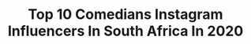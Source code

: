 ---
title: Top 10 Comedians Instagram Influencers In South Africa In 2020
description: >-
  Find top comedians Instagram influencers in South Africa in 2020. Most popular hashtags: #photography #quarantine #tfoa #africaday.
platform: Instagram
profiles:
  - username: "lumka_lumkile"
    fullname: >-
      lumka
    location: "South Africa"
    followers: 76538
    engagement: 305
    commentsToLikes: 0.029260
    id: ck5cdvv6ujvmq0i11gjk1rtu0
    verified: false
    hashtags: "#stayathome, #stayhome, #day17lockdown, #comedyinsa"
  - username: "trevornoah"
    fullname: >-
      Trevor Noah
    location: "South Africa"
    followers: 6042498
    engagement: 346
    commentsToLikes: 0.061740
    id: ck0tuslgl8ji20i19yygficbe
    verified: true
    hashtags: "#21andover, #ad, #dankiemzansi, #matchinafrica"
  - username: "ryangallaghergram"
    fullname: >-
      Ryan Gallagher
    location: "South Africa"
    followers: 234088
    engagement: 368
    commentsToLikes: 0.027989
    id: ck5q5r98hu7ls0i11yyh37viv
    verified: true
    hashtags: "#giraffe, #vbs, #tinder"
  - username: "vafafrica"
    fullname: >-
      Vafa Naraghi
    location: "South Africa"
    followers: 17053
    engagement: 627
    commentsToLikes: 0.056745
    id: ck14gt3dr6w0f0i190ajb4o76
    verified: false
    hashtags: "#sona, #wednesday, #staysafe, #grooming"
  - username: "thefoxhimself"
    fullname: >-
      Foxy P
    location: "South Africa"
    followers: 71193
    engagement: 107
    commentsToLikes: 0.067528
    id: ck5pxdc4hr8py0i11fhp1t1fv
    verified: false
    hashtags: "#toutnation, #yesfadaconfam, #netflixbyforceorfire, #comedymoney"
  - username: "dullvani"
    fullname: >-
      DULLVANI 👑
    location: "South Africa"
    followers: 1362159
    engagement: 113
    commentsToLikes: 0.024276
    id: ck14j3mx6igsx0i19ey7slkdo
    verified: false
    hashtags: "#2020project, #ashuachallenge, #burudani, #orange"
  - username: "thatninahastie"
    fullname: >-
      Nina Hastie
    location: "South Africa"
    followers: 87677
    engagement: 88
    commentsToLikes: 0.052038
    id: ck6tpaphtiroi0j71ud52zdsr
    verified: true
    hashtags: "#moneyheist, #casadepapel, #itcanbe, #tiktok"
  - username: "theafricancreative"
    fullname: >-
      The African Creative
    location: "South Africa"
    followers: 47099
    engagement: 244
    commentsToLikes: 0.016953
    id: ckaorsug2olq90i78z4ihj2f2
    verified: false
    hashtags: "#dynamicafrica, #londonphotographer, #africanartist, #atlantaphotographer"
  - username: "dina___adonay"
    fullname: >-
      DANAYIT BG
    location: "South Africa"
    followers: 2115
    engagement: 1220
    commentsToLikes: 0.054640
    id: ck9ha030uanqw0j78zyjyiffo
    verified: false
    hashtags: "#wogenechallenge, #tb"
---